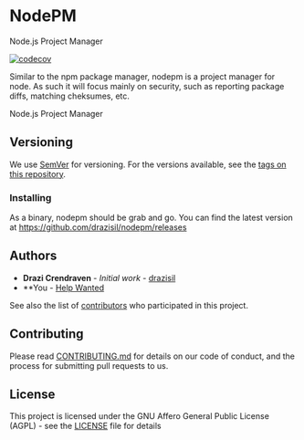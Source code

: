 # NodePM
Node.js Project Manager

[![codecov](https://codecov.io/gh/drazisil/nodepm/branch/main/graph/badge.svg?token=OlB1jiORk6)](https://codecov.io/gh/drazisil/nodepm)

Similar to the npm package manager, nodepm is a project manager for node. As such it will focus mainly on security, such as reporting package diffs, matching cheksumes, etc.

Node.js Project Manager

## Versioning

We use [SemVer](http://semver.org/) for versioning. For the versions available, see the [tags on this repository](https://github.com/your/project/tags). 

### Installing

As a binary, nodepm should be grab and go. You can find the latest version at <https://github.com/drazisil/nodepm/releases>

## Authors

* **Drazi Crendraven** - *Initial work* - [drazisil](https://github.com/drazisil)
* **You - [Help Wanted](https://github.com/drazisil/nodepm/issues?q=is%3Aopen+is%3Aissue+label%3A%22help+wanted%22)

See also the list of [contributors](https://github.com/drazisil/nodepm/contributors) who participated in this project.


## Contributing

Please read [CONTRIBUTING.md](https://github.com/drazisil/nodepm/blob/main/CONTRIBUTING.md) for details on our code of conduct, and the process for submitting pull requests to us.

## License

This project is licensed under the GNU Affero General Public License (AGPL) - see the [LICENSE](LICENSE) file for details